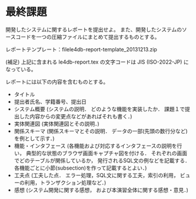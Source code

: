 # 最終課題

開発したシステムに関するレポートを提出せよ。
また、開発したシステムのソースコードを一つの圧縮ファイルにまとめて提出するものとする。

レポートテンプレート：filele4db-report-template_20131213.zip

(補足) 上記に含まれる le4db-report.tex の文字コードは JIS (ISO-2022-JP) になっている。

レポートには以下の内容を含むものとする。

* タイトル
* 提出者氏名、学籍番号、提出日
* システム概要
   (システムの説明．
    どのような機能を実装したか．
    課題１で提出した内容からの変更点などがあればそれも書く．)
* 実体関連図
   (実体関連図とその説明．)
* 関係スキーマ
   (関係スキーマとその説明．
    データの一部(先頭の数行分など)を例として示す．)
* 機能・インタフェース
   (各機能および対応するインタフェースの説明を行い，
    典型的な状態のブラウザ画面キャプチャ図を付ける．
    それぞれの画面でどのテーブルが関係しているか，
    発行されるSQL文の例などを記載する．
    各機能ごとに小節(subsection)を作って記載するとよい．)
* 工夫点
   (工夫した点．
    エラー処理，SQL文に関する工夫，索引の利用，
    ビューの利用，トランザクション処理など．)
* 感想
   (システム開発に関する感想，
    および本演習全体に関する感想・意見．)
